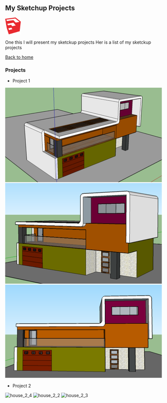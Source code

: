 ## My Sketchup Projects

<img width="50" src="images/sketchup_logo.png" title="sketchup logo" />

One this I will present my sketckup projects
Her is a list of my sketckup projects

[Back to home](README.md)

### Projects

- Project 1

<img src="images/house_1_1.png" title="house_1_1" />

<img src="images/house_1_3.png" title="house_1_3" />

<img src="images/house _1_2.png" title="house_1_2" />



- Project 2

<img scr="images/house_2_1.png" title="house_2_4" />

<img scr="images/house_2_2.png" title="house_2_2" />

<img scr="images/house_2_3.png" title="house_2_3" />

